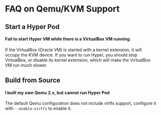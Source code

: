 # FAQ on Qemu/KVM Support

## Start a Hyper Pod

#### Fail to start Hyper VM while there is a VirtualBox VM running.

If the VirtualBox (Oracle VM) is started with a kernel extension, it will occupy the KVM device. If you want to run Hyper, you should stop VirtualBox, or disable its kernel extension, which will make the VirtualBox VM run much slower.

## Build from Source

#### I built my own Qemu 2.x, but cannot run Hyper Pod

The default Qemu configuration does not include virtfs support, configure it with `--enable-virtfs` to enable it.
